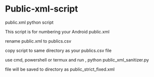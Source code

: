 # Public-xml-script

public.xml python script

This script is for numbering your Android public.xml

rename public.xml to publics.csv

copy script to same directory as your publics.csv file

use cmd, powershell or termux and run , python public_xml_sanitizer.py

file will be saved to directory as public_strict_fixed.xml
